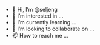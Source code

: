 - 👋 Hi, I’m @seljeng
- 👀 I’m interested in ...
- 🌱 I’m currently learning ...
- 💞️ I’m looking to collaborate on ...
- 📫 How to reach me ...

<!---
seljeng/seljeng is a ✨ special ✨ repository because its `README.md` (this file) appears on your GitHub profile.
You can click the Preview link to take a look at your changes.
--->
